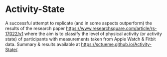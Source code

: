 # Activity-State

A successful attempt to replicate (and in some aspects outperform) the results of the research paper https://www.researchsquare.com/article/rs-17022/v1 where the aim is to classify the level of physical activity (or activity state) of participants with measurements taken from Apple Watch & Fitbit data. Summary & results available at https://sctueme.github.io/Activity-State/.
